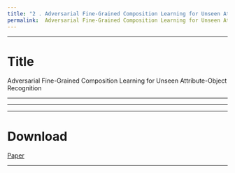 ```yaml
---
title: "2 . Adversarial Fine-Grained Composition Learning for Unseen Attribute-Object Recognition [ICCV'19]"
permalink:  Adversarial Fine-Grained Composition Learning for Unseen Attribute-Object Recognition
---
```


---
# Title
Adversarial Fine-Grained Composition Learning for Unseen Attribute-Object Recognition

---



---


---
# Download
[Paper](http://openaccess.thecvf.com/content_ICCV_2019/papers/Wei_Adversarial_Fine-Grained_Composition_Learning_for_Unseen_Attribute-Object_Recognition_ICCV_2019_paper.pdf)  

---

